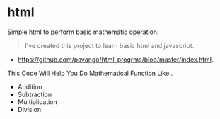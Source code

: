 # html
Simple html to perform basic mathematic operation.

> I've created this project to learn basic html and javascript.
* https://github.com/pavango/html_progrms/blob/master/index.html.

This Code Will Help You Do Mathematical Function Like .
* Addition
* Subtraction
* Multiplication
* Division
